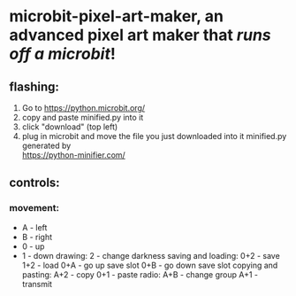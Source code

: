 # microbit-pixel-art-maker, an advanced pixel art maker that *runs off a microbit*!
## flashing:
1. Go to https://python.microbit.org/
2. copy and paste minified.py into it
3. click "download" (top left)
4. plug in microbit and move the file you just downloaded into it
minified.py generated by  
https://python-minifier.com/

## controls:
### movement:
- A - left
- B - right
- 0 - up
- 1 - down
  drawing:
    2 - change darkness
  saving and loading:
    0+2 - save
    1+2 - load
    0+A - go up save slot
    0+B - go down save slot
  copying and pasting:
    A+2 - copy
    0+1 - paste
  radio:
    A+B - change group
    A+1 - transmit
